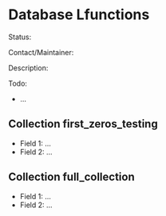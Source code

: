 # Database Lfunctions

Status:

Contact/Maintainer:

Description:

Todo:
* ...


## Collection first_zeros_testing
* Field 1: ...
* Field 2: ...

## Collection full_collection
* Field 1: ...
* Field 2: ...


